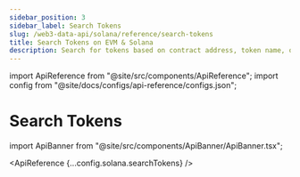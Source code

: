 ```yaml
---
sidebar_position: 3
sidebar_label: Search Tokens
slug: /web3-data-api/solana/reference/search-tokens
title: Search Tokens on EVM & Solana
description: Search for tokens based on contract address, token name, or token symbol - EVM & Solana
---
```


import ApiReference from "@site/src/components/ApiReference";
import config from "@site/docs/configs/api-reference/configs.json";

# Search Tokens

import ApiBanner from "@site/src/components/ApiBanner/ApiBanner.tsx";

<ApiReference {...config.solana.searchTokens} />
